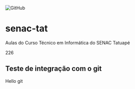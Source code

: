 ![GitHub](https://img.shields.io/github/license/rafaasouza/senac-tat?style=for-the-badge)


# senac-tat
Aulas do Curso Técnico em Informática do SENAC Tatuapé

226


## Teste de integração com o git
Hello git

